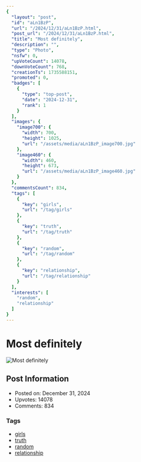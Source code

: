 ```yaml
---
{
  "layout": "post",
  "id": "aLn1BzP",
  "url": "/2024/12/31/aLn1BzP.html",
  "post_url": "/2024/12/31/aLn1BzP.html",
  "title": "Most definitely",
  "description": "",
  "type": "Photo",
  "nsfw": 0,
  "upVoteCount": 14078,
  "downVoteCount": 768,
  "creationTs": 1735588151,
  "promoted": 0,
  "badges": [
    {
      "type": "top-post",
      "date": "2024-12-31",
      "rank": 1
    }
  ],
  "images": {
    "image700": {
      "width": 700,
      "height": 1025,
      "url": "/assets/media/aLn1BzP_image700.jpg"
    },
    "image460": {
      "width": 460,
      "height": 673,
      "url": "/assets/media/aLn1BzP_image460.jpg"
    }
  },
  "commentsCount": 834,
  "tags": [
    {
      "key": "girls",
      "url": "/tag/girls"
    },
    {
      "key": "truth",
      "url": "/tag/truth"
    },
    {
      "key": "random",
      "url": "/tag/random"
    },
    {
      "key": "relationship",
      "url": "/tag/relationship"
    }
  ],
  "interests": [
    "random",
    "relationship"
  ]
}
---
```


# Most definitely

![Most definitely](/assets/media/aLn1BzP_image700.jpg)

## Post Information

- Posted on: December 31, 2024
- Upvotes: 14078
- Comments: 834

### Tags

- [girls](/tag/girls)
- [truth](/tag/truth)
- [random](/tag/random)
- [relationship](/tag/relationship)
